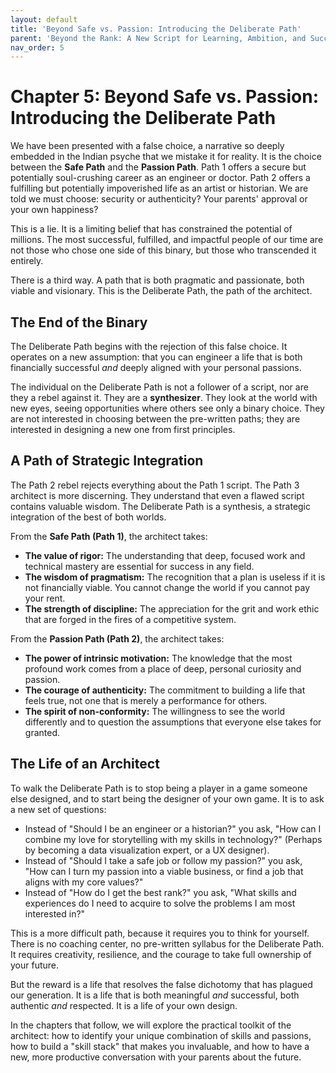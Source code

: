```yaml
---
layout: default
title: 'Beyond Safe vs. Passion: Introducing the Deliberate Path'
parent: 'Beyond the Rank: A New Script for Learning, Ambition, and Success in India'
nav_order: 5
---
```


# Chapter 5: Beyond Safe vs. Passion: Introducing the Deliberate Path

We have been presented with a false choice, a narrative so deeply embedded in the Indian psyche that we mistake it for reality. It is the choice between the **Safe Path** and the **Passion Path**. Path 1 offers a secure but potentially soul-crushing career as an engineer or doctor. Path 2 offers a fulfilling but potentially impoverished life as an artist or historian. We are told we must choose: security or authenticity? Your parents' approval or your own happiness?

This is a lie. It is a limiting belief that has constrained the potential of millions. The most successful, fulfilled, and impactful people of our time are not those who chose one side of this binary, but those who transcended it entirely.

There is a third way. A path that is both pragmatic and passionate, both viable and visionary. This is the Deliberate Path, the path of the architect.

## The End of the Binary

The Deliberate Path begins with the rejection of this false choice. It operates on a new assumption: that you can engineer a life that is both financially successful *and* deeply aligned with your personal passions. 

The individual on the Deliberate Path is not a follower of a script, nor are they a rebel against it. They are a **synthesizer**. They look at the world with new eyes, seeing opportunities where others see only a binary choice. They are not interested in choosing between the pre-written paths; they are interested in designing a new one from first principles.

## A Path of Strategic Integration

The Path 2 rebel rejects everything about the Path 1 script. The Path 3 architect is more discerning. They understand that even a flawed script contains valuable wisdom. The Deliberate Path is a synthesis, a strategic integration of the best of both worlds.

From the **Safe Path (Path 1)**, the architect takes:
*   **The value of rigor:** The understanding that deep, focused work and technical mastery are essential for success in any field.
*   **The wisdom of pragmatism:** The recognition that a plan is useless if it is not financially viable. You cannot change the world if you cannot pay your rent.
*   **The strength of discipline:** The appreciation for the grit and work ethic that are forged in the fires of a competitive system.

From the **Passion Path (Path 2)**, the architect takes:
*   **The power of intrinsic motivation:** The knowledge that the most profound work comes from a place of deep, personal curiosity and passion.
*   **The courage of authenticity:** The commitment to building a life that feels true, not one that is merely a performance for others.
*   **The spirit of non-conformity:** The willingness to see the world differently and to question the assumptions that everyone else takes for granted.

## The Life of an Architect

To walk the Deliberate Path is to stop being a player in a game someone else designed, and to start being the designer of your own game. It is to ask a new set of questions:

*   Instead of "Should I be an engineer or a historian?" you ask, "How can I combine my love for storytelling with my skills in technology?" (Perhaps by becoming a data visualization expert, or a UX designer).
*   Instead of "Should I take a safe job or follow my passion?" you ask, "How can I turn my passion into a viable business, or find a job that aligns with my core values?"
*   Instead of "How do I get the best rank?" you ask, "What skills and experiences do I need to acquire to solve the problems I am most interested in?"

This is a more difficult path, because it requires you to think for yourself. There is no coaching center, no pre-written syllabus for the Deliberate Path. It requires creativity, resilience, and the courage to take full ownership of your future.

But the reward is a life that resolves the false dichotomy that has plagued our generation. It is a life that is both meaningful *and* successful, both authentic *and* respected. It is a life of your own design.

In the chapters that follow, we will explore the practical toolkit of the architect: how to identify your unique combination of skills and passions, how to build a "skill stack" that makes you invaluable, and how to have a new, more productive conversation with your parents about the future.
